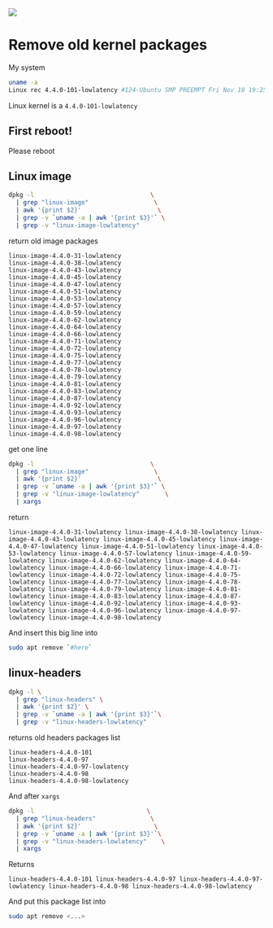 ![](http://design.ubuntu.com/wp-content/uploads/ubuntu-logo112.png)

# Remove old kernel packages
My system
```bash
uname -a
Linux rec 4.4.0-101-lowlatency #124-Ubuntu SMP PREEMPT Fri Nov 10 19:25:08 UTC 2017 x86_64 x86_64 x86_64 GNU/Linux
```
Linux kernel is a `4.4.0-101-lowlatency`

## First reboot!
Please reboot

## Linux image
```bash
dpkg -l                                \
  | grep "linux-image"                  \
  | awk '{print $2}'                     \
  | grep -v `uname -a | awk '{print $3}'` \
  | grep -v "linux-image-lowlatency"
```
return old image packages
```
linux-image-4.4.0-31-lowlatency
linux-image-4.4.0-38-lowlatency
linux-image-4.4.0-43-lowlatency
linux-image-4.4.0-45-lowlatency
linux-image-4.4.0-47-lowlatency
linux-image-4.4.0-51-lowlatency
linux-image-4.4.0-53-lowlatency
linux-image-4.4.0-57-lowlatency
linux-image-4.4.0-59-lowlatency
linux-image-4.4.0-62-lowlatency
linux-image-4.4.0-64-lowlatency
linux-image-4.4.0-66-lowlatency
linux-image-4.4.0-71-lowlatency
linux-image-4.4.0-72-lowlatency
linux-image-4.4.0-75-lowlatency
linux-image-4.4.0-77-lowlatency
linux-image-4.4.0-78-lowlatency
linux-image-4.4.0-79-lowlatency
linux-image-4.4.0-81-lowlatency
linux-image-4.4.0-83-lowlatency
linux-image-4.4.0-87-lowlatency
linux-image-4.4.0-92-lowlatency
linux-image-4.4.0-93-lowlatency
linux-image-4.4.0-96-lowlatency
linux-image-4.4.0-97-lowlatency
linux-image-4.4.0-98-lowlatency
```
get one line
```bash
dpkg -l                                \
  | grep "linux-image"                  \
  | awk '{print $2}'                     \
  | grep -v `uname -a | awk '{print $3}'` \
  | grep -v "linux-image-lowlatency"       \
  | xargs
```
return

`linux-image-4.4.0-31-lowlatency linux-image-4.4.0-38-lowlatency linux-image-4.4.0-43-lowlatency linux-image-4.4.0-45-lowlatency linux-image-4.4.0-47-lowlatency linux-image-4.4.0-51-lowlatency linux-image-4.4.0-53-lowlatency linux-image-4.4.0-57-lowlatency linux-image-4.4.0-59-lowlatency linux-image-4.4.0-62-lowlatency linux-image-4.4.0-64-lowlatency linux-image-4.4.0-66-lowlatency linux-image-4.4.0-71-lowlatency linux-image-4.4.0-72-lowlatency linux-image-4.4.0-75-lowlatency linux-image-4.4.0-77-lowlatency linux-image-4.4.0-78-lowlatency linux-image-4.4.0-79-lowlatency linux-image-4.4.0-81-lowlatency linux-image-4.4.0-83-lowlatency linux-image-4.4.0-87-lowlatency linux-image-4.4.0-92-lowlatency linux-image-4.4.0-93-lowlatency linux-image-4.4.0-96-lowlatency linux-image-4.4.0-97-lowlatency linux-image-4.4.0-98-lowlatency`

And insert this big line into
```bash
sudo apt remove `#here`
```

## linux-headers
```bash
dpkg -l \
  | grep "linux-headers" \
  | awk '{print $2}' \
  | grep -v `uname -a | awk '{print $3}'`\
  | grep -v "linux-headers-lowlatency"
```
returns old headers packages list
```
linux-headers-4.4.0-101
linux-headers-4.4.0-97
linux-headers-4.4.0-97-lowlatency
linux-headers-4.4.0-98
linux-headers-4.4.0-98-lowlatency
```
And after `xargs`
```bash
dpkg -l                               \
  | grep "linux-headers"               \
  | awk '{print $2}'                    \
  | grep -v `uname -a | awk '{print $3}'`\
  | grep -v "linux-headers-lowlatency"    \
  | xargs
```
Returns

`linux-headers-4.4.0-101 linux-headers-4.4.0-97 linux-headers-4.4.0-97-lowlatency linux-headers-4.4.0-98 linux-headers-4.4.0-98-lowlatency`

And put this package list into
```bash
sudo apt remove <...>
```

